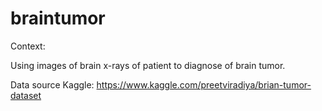# braintumor
Context:

Using images of brain x-rays of patient to diagnose of brain tumor.

Data source Kaggle: https://www.kaggle.com/preetviradiya/brian-tumor-dataset

